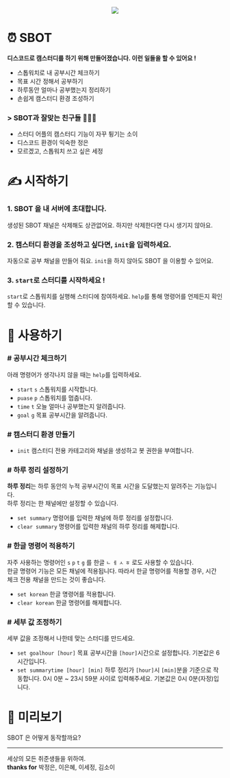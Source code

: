 <p align="center"><img src="https://user-images.githubusercontent.com/36994104/132232093-7b2a5a62-b2d9-4250-9970-baa9703dc23f.png"></p>
 
# ⏰ SBOT
**디스코드로 캠스터디를 하기 위해 만들어졌습니다. 이런 일들을 할 수 있어요 !**
- 스톱워치로 내 공부시간 체크하기
- 목표 시간 정해서 공부하기
- 하루동안 얼마나 공부했는지 정리하기
- 손쉽게 캠스터디 환경 조성하기
### > SBOT과 잘맞는 친구들 👩‍👧‍👦
- 스터디 어플의 캠스터디 기능이 자꾸 튕기는 소이
- 디스코드 환경이 익숙한 정은
- 모르겠고, 스톱워치 쓰고 싶은 세정
# ✍ 시작하기
### 1. SBOT 을 내 서버에 초대합니다.
생성된 SBOT 채널은 삭제해도 상관없어요. 하지만 삭제한다면 다시 생기지 않아요.
### 2. 캠스터디 환경을 조성하고 싶다면, `init`을 입력하세요.
자동으로 공부 채널을 만들어 줘요. `init`을 하지 않아도 SBOT 을 이용할 수 있어요.
### 3. `start`로 스터디를 시작하세요 !
`start`로 스톱워치를 실행해 스터디에 참여하세요. `help`를 통해 명령어를 언제든지 확인할 수 있습니다.
# 💬 사용하기
### # 공부시간 체크하기
아래 명령어가 생각나지 않을 때는 `help`를 입력하세요.
- `start` `s`  스톱워치를 시작합니다.
- `puase` `p`  스톱워치를 멈춥니다.
- `time` `t`  오늘 얼마나 공부했는지 알려줍니다.
- `goal` `g`  목표 공부시간을 알려줍니다.
### # 캠스터디 환경 만들기
- `init`  캠스터디 전용 카테고리와 채널을 생성하고 봇 권한을 부여합니다.
### # 하루 정리 설정하기
**하루 정리**는 하루 동안의 누적 공부시간이 목표 시간을 도달했는지 알려주는 기능입니다.  
하루 정리는 한 채널에만 설정할 수 있습니다.
- `set summary`  명령어를 입력한 채널에 하루 정리를 설정합니다.
- `clear summary`  명령어를 입력한 채널의 하루 정리를 해제합니다.
### # 한글 명령어 적용하기
자주 사용하는 명령어인 `s` `p` `t` `g` 를 한글 `ㄴ` `ㅔ` `ㅅ` `ㅎ` 로도 사용할 수 있습니다.  
한글 명령어 기능은 모든 채널에 적용됩니다. 따라서 한글 명령어를 적용할 경우, 시간 체크 전용 채널을 만드는 것이 좋습니다.
- `set korean`  한글 명령어를 적용합니다.
- `clear korean`  한글 명령어를 해제합니다.
### # 세부 값 조정하기
세부 값을 조정해서 나한테 맞는 스터디를 만드세요.
- `set goalhour [hour]`  목표 공부시간을 `[hour]`시간으로 설정합니다. 기본값은 6시간입니다.
- `set summarytime [hour] [min]`  하루 정리가 `[hour]`시 `[min]`분을 기준으로 작동합니다. 0시 0분 ~ 23시 59분 사이로 입력해주세요. 기본값은 0시 0분(자정)입니다.
# 👀 미리보기
SBOT 은 어떻게 동작할까요?

---
세상의 모든 취준생들을 위하여.  
**thanks for** 박정은, 이은혜, 이세정, 김소이
